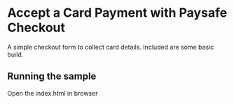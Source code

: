 # Accept a Card Payment with Paysafe Checkout

A simple checkout form to collect card details. Included are some basic build.

## Running the sample

Open the index.html in browser

